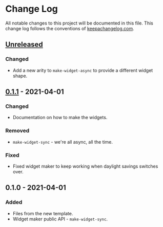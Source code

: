 # Change Log
All notable changes to this project will be documented in this file. This change log follows the conventions of [keepachangelog.com](http://keepachangelog.com/).

## [Unreleased]
### Changed
- Add a new arity to `make-widget-async` to provide a different widget shape.

## [0.1.1] - 2021-04-01
### Changed
- Documentation on how to make the widgets.

### Removed
- `make-widget-sync` - we're all async, all the time.

### Fixed
- Fixed widget maker to keep working when daylight savings switches over.

## 0.1.0 - 2021-04-01
### Added
- Files from the new template.
- Widget maker public API - `make-widget-sync`.

[Unreleased]: https://github.com/your-name/beautyparser/compare/0.1.1...HEAD
[0.1.1]: https://github.com/your-name/beautyparser/compare/0.1.0...0.1.1
